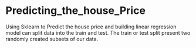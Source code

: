 # Predicting_the_house_Price
Using Sklearn to Predict the house price and building linear regression model can split data into the train and test.
The train or test split present two randomly created subsets of our data.
